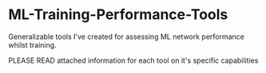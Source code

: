 # ML-Training-Performance-Tools
Generalizable tools I've created for assessing ML network performance whilst training.

PLEASE READ attached information for each tool on it's specific capabilities
